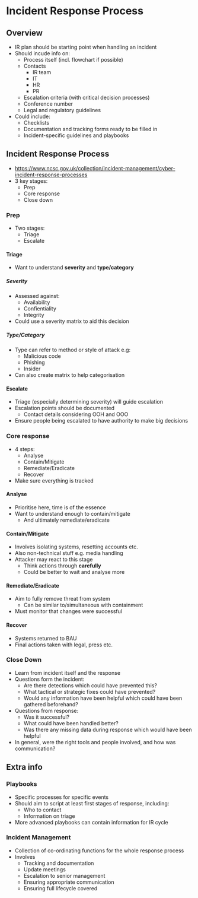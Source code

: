# Incident Response Process

## Overview
* IR plan should be starting point when handling an incident
* Should incude info on:
	* Process itself (incl. flowchart if possible)
	* Contacts
		* IR team
		* IT
		* HR
		* PR
	* Escalation criteria (with critical decision processes)
	* Conference number
	* Legal and regulatory guidelines
* Could include:
	* Checklists
	* Documentation and tracking forms ready to be filled in
	* Incident-specific guidelines and playbooks

## Incident Response Process
* https://www.ncsc.gov.uk/collection/incident-management/cyber-incident-response-processes
* 3 key stages:
	* Prep
	* Core response
	* Close down

### Prep
* Two stages:
	* Triage
	* Escalate

#### Triage
* Want to understand **severity** and **type/category**

##### Severity
* Assessed against:
	* Availability
	* Confientiality
	* Integrity
* Could use a severity matrix to aid this decision

##### Type/Category
* Type can refer to method or style of attack e.g:
	* Malicious code
	* Phishing
	* Insider
* Can also create matrix to help categorisation

#### Escalate
* Triage (especially determining severity) will guide escalation
* Escalation points should be documented
	* Contact details considering OOH and OOO
* Ensure people being escalated to have authority to make big decisions

### Core response
* 4 steps:
	* Analyse
	* Contain/Mitigate
	* Remediate/Eradicate
	* Recover
* Make sure everything is tracked

#### Analyse
* Prioritise here, time is of the essence
* Want to understand enough to contain/mitigate
	* And ultimately remediate/eradicate

#### Contain/Mitigate
* Involves isolating systems, resetting accounts etc.
* Also non-technical stuff e.g. media handling
* Attacker may react to this stage
	* Think actions through **carefully**
	* Could be better to wait and analyse more


#### Remediate/Eradicate
* Aim to fully remove threat from system
	* Can be similar to/simultaneous with containment
* Must monitor that changes were successful

#### Recover
* Systems returned to BAU
* Final actions taken with legal, press etc.

### Close Down
* Learn from incident itself and the response
* Questions form the incident:
	* Are there detections which could have prevented this?
	* What tactical or strategic fixes could have prevented?
	* Would any information have been helpful which could have been gathered beforehand?
* Questions from response:
	* Was it successful?
	* What could have been handled better?
	* Was there any missing data during response which would have been helpful
* In general, were the right tools and people involved, and how was communication?

## Extra info

### Playbooks
* Specific processes for specific events
* Should aim to script at least first stages of response, including:
	* Who to contact
	* Information on triage
* More advanced playbooks can contain information for IR cycle


### Incident Management
* Collection of co-ordinating functions for the whole response process
* Involves
	* Tracking and documentation
	* Update meetings
	* Escalation to senior management
	* Ensuring appropriate communication
	* Ensuring full lifecycle covered